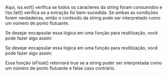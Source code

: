 Aqui, iss.eof() verifica se todos os caracteres da string foram consumidos e !iss.fail() verifica se a extração foi bem-sucedida. Se ambas as condições forem verdadeiras, então o conteúdo da string pode ser interpretado como um número de ponto flutuante.

Se desejar encapsular essa lógica em uma função para reutilização, você pode fazer algo assim:

Se desejar encapsular essa lógica em uma função para reutilização, você pode fazer algo assim:

Essa função isFloat() retornará true se a string puder ser interpretada como um número de ponto flutuante e false caso contrário.